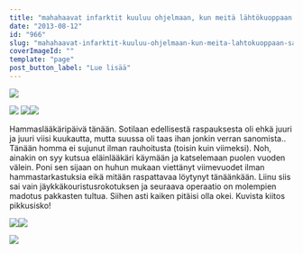 ```yaml
---
title: "mahahaavat infarktit kuuluu ohjelmaan, kun meitä lähtökuoppaan saatetaan."
date: "2013-08-12"
id: "966"
slug: "mahahaavat-infarktit-kuuluu-ohjelmaan-kun-meita-lahtokuoppaan-saatetaan"
coverImageId: ""
template: "page"
post_button_label: "Lue lisää"
---
```


[![](images/IMG_1736_.png)](http://4.bp.blogspot.com/-bZtolwh4XzU/UgjMABRM6II/AAAAAAAAGp8/JsRok6EDOhk/s1600/IMG_1736_.png)

  

[![](images/IMG_1749_.png)](http://4.bp.blogspot.com/-G29rz2AiQsQ/UgjL9hPxlQI/AAAAAAAAGpk/w-VJo6_yVM4/s1600/IMG_1749_.png) [![](images/IMG_1743_.png)](http://3.bp.blogspot.com/-0jNK8_-ZFhk/UgjNwFqbh1I/AAAAAAAAGqU/s64FfcWWVqo/s1600/IMG_1743_.png)[![](images/IMG_1776_.png)](http://2.bp.blogspot.com/-1TOphJS-6pw/UgjL94Y4QiI/AAAAAAAAGpo/gu4xfUQyHJI/s1600/IMG_1776_.png)

  

Hammaslääkäripäivä tänään. Sotilaan edellisestä raspauksesta oli ehkä juuri ja juuri viisi kuukautta, mutta suussa oli taas ihan jonkin verran sanomista.. Tänään homma ei sujunut ilman rauhoitusta (toisin kuin viimeksi). Noh, ainakin on syy kutsua eläinlääkäri käymään ja katselemaan puolen vuoden välein. Poni sen sijaan on huhun mukaan viettänyt viimevuodet ilman hammastarkastuksia eikä mitään raspattavaa löytynyt tänäänkään. Liinu siis sai vain jäykkäkouristusrokotuksen ja seuraava operaatio on molempien madotus pakkasten tultua. Siihen asti kaiken pitäisi olla okei. Kuvista kiitos pikkusisko!

  

[![](images/IMG_1780_.png)](http://2.bp.blogspot.com/-xKk2hoiT0us/UgjQw5gLrKI/AAAAAAAAGq0/nDy6SDNolZg/s1600/IMG_1780_.png)[![](images/IMG_1799__.png)](http://4.bp.blogspot.com/-6_aFREVhio8/UgjQwPLwrxI/AAAAAAAAGqs/9AgtJ91mTXM/s1600/IMG_1799__.png)

  

[![](images/ak.png)](http://3.bp.blogspot.com/-djJcODjebXg/UgjQ3qPGDTI/AAAAAAAAGq8/UYYvtlGh0Dw/s1600/ak.png)
